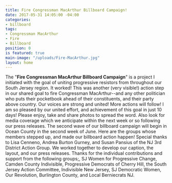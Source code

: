 ```yaml
---
title: Fire Congressman MacArthur Billboard Campaign!
date: 2017-05-31 14:05:00 -04:00
categories:
- billboard
tags:
- Congressman MacArthur
- Fire
- Billboard
position: 0
is featured: true
main-image: "/uploads/Fire-MacArthur.jpg"
layout: home
---
```


The "**Fire Congressman MacArthur Billboard Campaign**" is a project I initiated with the goal of uniting progressive resistors from throughout our South Jersey region. It worked! This was another (very visible!) action step in our shared goal to fire Congressman MacArthur--and any other politician who puts their pocketbook ahead of their constituents, and their party above country. Our voices are strong and united! More actions will follow!
I am so pleased by our united effort, and achievement of this goal in just 10 days! Please enjoy, take and share photos to spread the word. Also look for media coverage which we anticipate within the next week or so following our press releases. The second wave of our billboard campaign will begin in Ocean County in the second week of June.
Here are the groups whose members stepped up, and made our billboard action happen! Special thanks to Lisa Cenneno, Andrea Burton Gurney, and Susan Pansius of the NJ 3rd District Action Group. We worked together to develop our caption, the layout, and our press releases. Thanks for the individual contributions and support from the following groups;, SJ Women for Progressive Change, Camden County Indivisible, Progressive Democrats of Cherry Hill, the South Jersey Action Committee, Indivisible New Jersey, SJ Democratic Women, Our Revolution, Burlington County, and Local Berniecrats NJ.